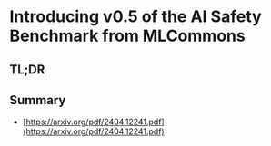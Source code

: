 # Introducing v0.5 of the AI Safety Benchmark from MLCommons
## TL;DR
## Summary
- [https://arxiv.org/pdf/2404.12241.pdf](https://arxiv.org/pdf/2404.12241.pdf)

